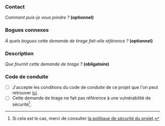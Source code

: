 ### Contact

_Comment puis-je vous joindre ?_ **(optionnel)**

### Bogues connexes

_À quels bogues cette demande de tirage fait-elle référence ?_ **(optionnel)**

### Description

_Que fournit cette demande de tirage ?_ **(obligatoire)**

### Code de conduite

- [ ] J'accepte les conditions du code de conduite de ce projet que l'on peut retrouver [ici](https://github.com/beatussum/ccourses/blob/develop/CODE_OF_CONDUCT.md).
- [ ] Cette demande de tirage ne fait pas référence à une vulnérabilité de sécurité[^1].

[^1]: Si cela est le cas, merci de consulter [la politique de sécurité du projet](https://github.com/beatussum/ccourses/security/policy/).
